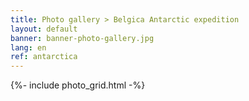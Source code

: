 ```yaml
---
title: Photo gallery > Belgica Antarctic expedition
layout: default
banner: banner-photo-gallery.jpg
lang: en
ref: antarctica
---
```


{%- include photo_grid.html -%}
